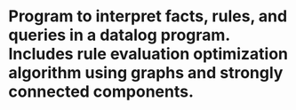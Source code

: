 # Program to interpret facts, rules, and queries in a datalog program.  Includes rule evaluation optimization algorithm using graphs and strongly connected components.
